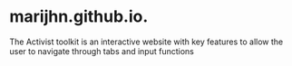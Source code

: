 # marijhn.github.io.
The Activist toolkit is an interactive website with key features to allow the user to navigate through tabs and input functions
